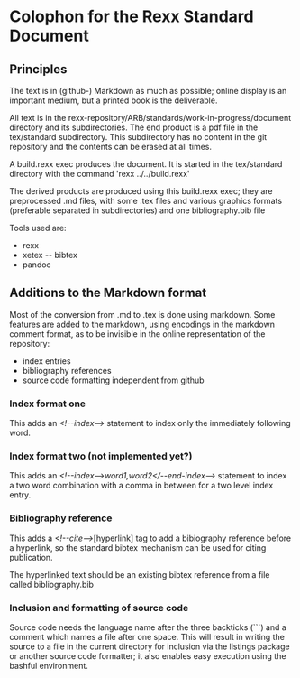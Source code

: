 # Colophon for the Rexx Standard Document

## Principles

The text is in (github-) Markdown as much as possible; online display is an important medium, but a printed book is the deliverable. 

All text is in the rexx-repository/ARB/standards/work-in-progress/document directory and its subdirectories.
The end product is a pdf file in the tex/standard subdirectory. This subdirectory has no content in the git repository and the contents can be erased at all times.

A build.rexx exec produces the document. It is started in the tex/standard directory with the command 'rexx ../../build.rexx'

The derived products are produced using this build.rexx exec; they are preprocessed .md files, with some .tex files and various graphics formats (preferable separated in subdirectories) and one bibliography.bib file

Tools used are:

- rexx
- xetex
  -- bibtex
- pandoc

## Additions to the Markdown format

Most of the conversion from .md to .tex is done using markdown. Some features are added to the markdown, using encodings in the markdown comment format, as to be invisible in the online representation of the repository:

- index entries
- bibliography references
- source code formatting independent from github


### Index format one

This adds an *\<!--index-->* statement to index only the immediately following word. 

### Index format two (not implemented yet?)

This adds an *\<!--index-->word1,word2\</--end-index-->* statement to index a two word combination with a comma in between for a two level index entry.

### Bibliography reference

This adds a *\<!--cite-->*\[hyperlink]  tag to add a bibiography reference before a hyperlink, so the standard bibtex mechanism can be used for citing publication.

The hyperlinked text should be an existing bibtex reference from a file called bibliography.bib

### Inclusion and formatting of source code

Source code needs the language name after the three backticks (\```) and a comment which names a file after one space. This will result in writing the source
 to a file in the current directory for inclusion via the listings package or another source code formatter; it also enables easy execution using the bashful environment.

 
